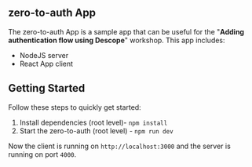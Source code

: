 ## zero-to-auth App

The zero-to-auth App is a sample app that can be useful for the "**Adding authentication flow using Descope**" workshop. This app includes:

- NodeJS server
- React App client

## Getting Started

Follow these steps to quickly get started:

1. Install dependencies (root level)- `npm install`
2. Start the zero-to-auth (root level) - `npm run dev`

Now the client is running on `http://localhost:3000` and the server is running on port `4000`.
